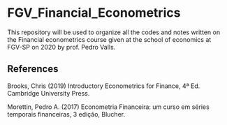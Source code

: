 # FGV_Financial_Econometrics

This repository will be used to organize all the codes and notes written on the Financial econometrics course given at the school of economics at FGV-SP on 2020 by prof. Pedro Valls.

## References

Brooks, Chris (2019) Introductory Econometrics for Finance, 4ª Ed. Cambridge University Press.

Morettin, Pedro A. (2017) Econometria Financeira: um curso em séries temporais financeiras, 3 edição, Blucher.
